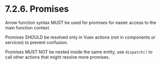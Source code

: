# 7.2.6. Promises

Arrow function syntax MUST be used for promises for easier access to the main function
context.

Promises SHOULD be resolved only in Vuex actions (not in components or services)
to prevent confusion.

Promises MUST NOT be nested inside the same entity, use `dispatch()` to call other
actions that might resolve more promises.
